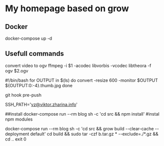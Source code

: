 # My homepage based on grow

## Docker
docker-compose up -d

## Usefull commands
convert video to ogv
ffmpeg -i $1 -acodec libvorbis -vcodec libtheora -f ogv $2.ogv

#!/bin/bash
for OUTPUT in $(ls)
do
    convert -resize 600 -monitor $OUTPUT ${OUTPUT:0:-4}.thumb.jpg
done

git hook pre-push

SSH_PATH='vz@viktor.zharina.info'

##install
docker-compose run --rm blog sh -c 'cd src && npm install' #instal npm modules

docker-compose run --rm blog sh -c 'cd src && grow build --clear-cache --deployment default'
cd build && sudo tar -czf b.tar.gz * --exclude=./*.gz && cd ..
exit 0
